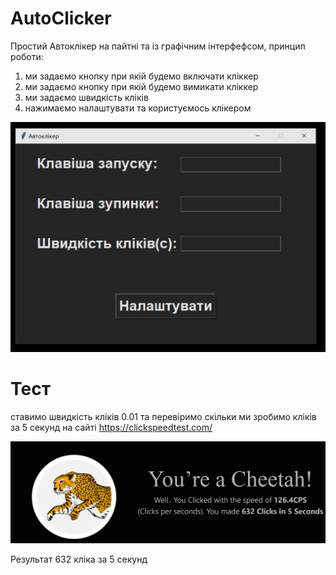 # AutoClicker

Простий Автоклікер на пайтні та із графічним інтерфефсом, принцип роботи:
1. ми задаємо кнопку при якій будемо включати кліккер
2. ми задаємо кнопку при якій будемо вимикати кліккер
3. ми задаємо швидкість кліків
4. нажимаємо налаштувати та користуємось клікером

![alt text](interface.png)

# Тест
ставимо швидкість кліків 0.01 та перевіримо скільки ми зробимо кліків за 5 секунд на сайті https://clickspeedtest.com/

![alt text](click.png)

Результат 632 кліка за 5 секунд